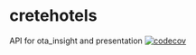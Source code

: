 # cretehotels
API for ota_insight and presentation
[![codecov](https://codecov.io/gh/TadejOstanek/cretehotels/branch/master/graph/badge.svg?token=RYU1FYOX1M)](https://codecov.io/gh/TadejOstanek/cretehotels)
